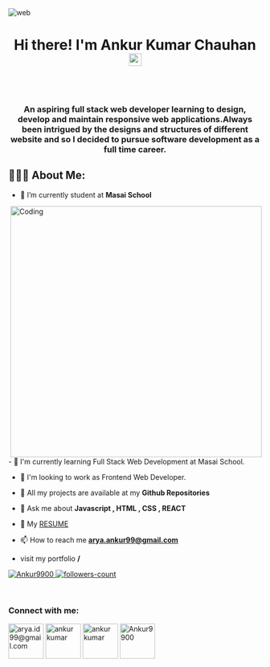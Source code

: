 <img  alt="web" src="https://www.wingstechsolutions.com/wp-content/uploads/2022/03/full-stack-development.gif"  />

<!----------------------------------- Heading Section ------------------------------------>
<h1 align="center">Hi there! I'm Ankur Kumar Chauhan <img src="https://media.giphy.com/media/hvRJCLFzcasrR4ia7z/giphy.gif" width="25px"> </h1>
 <br>
  <br>
<h3 align="center">An aspiring full stack web developer learning to design, develop and maintain responsive web applications.Always been intrigued by the
designs and structures of different website and so I decided to pursue software development as a full time career.</h3>



<!----------------------------------- About Section ------------------------------------>
## 👨🏻‍💻 About Me:
- 🔭 I’m currently student at **Masai School**
<img align="right"  alt="Coding" width="500" src="https://i0.wp.com/lesthermairena.com/wp-content/uploads/2018/07/SVG.gif?resize=640%2C393&ssl=1">
- 👯 I'm currently learning Full Stack Web Development at Masai School.

- 🤝 I'm looking to work as Frontend Web Developer.
- 🔭 All my projects are available at my **Github Repositories**

- 💬 Ask me about **Javascript , HTML , CSS , REACT**
- 📜 My <a href="https://drive.google.com/file/d/1Q4NTQmMjA8PV_fy66uMASk4AE_Ide62X/view?usp=sharing" target="blank">RESUME </a>
- 📫 How to reach me **arya.ankur99@gmail.com**
- visit my portfolio **/**

<!----------------------------------- Profile View Section ------------------------------------>

<p align="left">
    <a href="https://github.com/Ankur9900">
        <img src="https://komarev.com/ghpvc/?username=Ankur9900&label=Profile%20views&color=0e75b6&style=flat" alt="Ankur9900" />
    </a>
    <a href="https://github.com/Ankur9900?tab=followers">
        <img src="https://img.shields.io/github/followers/Ankur9900?label=Followers&style=social" alt="followers-count">
    </a>
</p>
<br>

<!----------------------------------- Connect View Section ------------------------------------>

<h3 align="left">Connect with me:</h3>
<p align="left">
<a href="https://twitter.com/AeyaArya" target="blank"><img align="center" src="https://th.bing.com/th/id/R.4d3f28637583b408e5e200a35ebf8c2e?rik=RzS6tgUxEFMwYA&riu=http%3a%2f%2fgifimage.net%2fwp-content%2fuploads%2f2017%2f07%2fdownload-twitter-gif-12.gif&ehk=e9ovYx2NF99DPcNh4fZc%2bTcmVvB8Min1JoJMfqVyN8Y%3d&risl=&pid=ImgRaw&r=0" alt="arya.id99@gmail.com" height="70" width="70" /></a>
<a href="https://www.linkedin.com/in/ankur-kumar-chauhan-6793601a4/" target="blank"><img align="center" src="https://4.bp.blogspot.com/-_QBbT1wHDAw/WqjKeUXZl1I/AAAAAAAAVVs/ipPUelo6r6gM9ar_1itgcx5K5T0wJ3i4gCLcBGAs/s1600/source.gif" alt="ankur kumar" height="70" width="70" /></a>
<a href="https://www.facebook.com/ankurkumar.chauhan.5" target="blank"><img align="center" src="https://postcron.com/en/blog/wp-content/uploads/2017/10/Facebook-Gifs.gif" alt="ankur kumar" height="70" width="70" /></a>
<a href="https://www.instagram.com/chauhanankurkumar/" target="blank"><img align="center" src="https://media.giphy.com/media/QWpK88H1g9PtmtQly1/giphy.gif" alt="Ankur9900" height="70" width="70" /></a>
</p>
